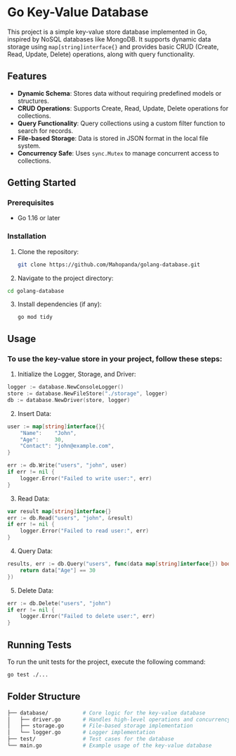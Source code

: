# Go Key-Value Database

This project is a simple key-value store database implemented in Go, inspired by NoSQL databases like MongoDB. It supports dynamic data storage using `map[string]interface{}` and provides basic CRUD (Create, Read, Update, Delete) operations, along with query functionality.

## Features

- **Dynamic Schema**: Stores data without requiring predefined models or structures.
- **CRUD Operations**: Supports Create, Read, Update, Delete operations for collections.
- **Query Functionality**: Query collections using a custom filter function to search for records.
- **File-based Storage**: Data is stored in JSON format in the local file system.
- **Concurrency Safe**: Uses `sync.Mutex` to manage concurrent access to collections.

## Getting Started

### Prerequisites

- Go 1.16 or later

### Installation

1. Clone the repository:

   ```bash
   git clone https://github.com/Mahopanda/golang-database.git
   ```
2. Navigate to the project directory:
   
  ```bash
  cd golang-database
  ```

3. Install dependencies (if any):
   ```base
   go mod tidy
   ```

## Usage
### To use the key-value store in your project, follow these steps:

1. Initialize the Logger, Storage, and Driver:

```go
logger := database.NewConsoleLogger()
store := database.NewFileStore("./storage", logger)
db := database.NewDriver(store, logger)
```

2. Insert Data:
```go
user := map[string]interface{}{
    "Name":    "John",
    "Age":     30,
    "Contact": "john@example.com",
}

err := db.Write("users", "john", user)
if err != nil {
    logger.Error("Failed to write user:", err)
}
```

3. Read Data:

```go
var result map[string]interface{}
err := db.Read("users", "john", &result)
if err != nil {
    logger.Error("Failed to read user:", err)
}
```

4. Query Data:
```go   
results, err := db.Query("users", func(data map[string]interface{}) bool {
    return data["Age"] == 30
})
```

5. Delete Data:
```go
err := db.Delete("users", "john")
if err != nil {
    logger.Error("Failed to delete user:", err)
}
```

## Running Tests
To run the unit tests for the project, execute the following command:
```bash
go test ./...
```

## Folder Structure
```bash
├── database/           # Core logic for the key-value database
│   ├── driver.go       # Handles high-level operations and concurrency control
│   ├── storage.go      # File-based storage implementation
│   └── logger.go       # Logger implementation
├── test/               # Test cases for the database
└── main.go             # Example usage of the key-value database
```

